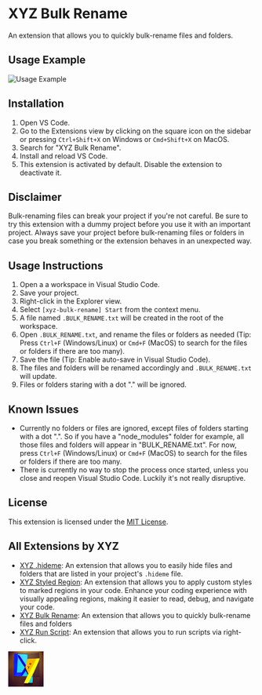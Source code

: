 # XYZ Bulk Rename

An extension that allows you to quickly bulk-rename files and folders.

## Usage Example

![Usage Example](xyz_vscode_extension_bulk_rename/example.gif)

## Installation

1. Open VS Code.
2. Go to the Extensions view by clicking on the square icon on the sidebar or pressing `Ctrl+Shift+X` on Windows or `Cmd+Shift+X` on MacOS.
3. Search for "XYZ Bulk Rename".
4. Install and reload VS Code.
5. This extension is activated by default. Disable the extension to deactivate it.

## Disclaimer

Bulk-renaming files can break your project if you're not careful. Be sure to try this extension with a dummy project before you use it with an important project. Always save your project before bulk-renaming files or folders in case you break something or the extension behaves in an unexpected way.

## Usage Instructions

1. Open a a workspace in Visual Studio Code.
2. Save your project.
3. Right-click in the Explorer view.
4. Select `[xyz-bulk-rename] Start` from the context menu.
5. A file named `.BULK_RENAME.txt` will be created in the root of the workspace.
6. Open `.BULK_RENAME.txt`, and rename the files or folders as needed (Tip: Press `Ctrl+F` (Windows/Linux) or `Cmd+F` (MacOS) to search for the files or folders if there are too many).
7. Save the file (Tip: Enable auto-save in Visual Studio Code).
8. The files and folders will be renamed accordingly and `.BULK_RENAME.txt` will update.
9. Files or folders staring with a dot "." will be ignored.

## Known Issues

- Currently no folders or files are ignored, except files of folders starting with a dot ".". So if you have a "node_modules" folder for example, all those files and folders will appear in "BULK_RENAME.txt". For now, press `Ctrl+F` (Windows/Linux) or `Cmd+F` (MacOS) to search for the files or folders if there are too many.
- There is currently no way to stop the process once started, unless you close and reopen Visual Studio Code. Luckily it's not really disruptive.

## License

This extension is licensed under the [MIT License](LICENSE).

## All Extensions by XYZ

- [XYZ .hideme](https://marketplace.visualstudio.com/items?itemName=robmllze.xyz-hideme): An extension that allows you to easily hide files and folders that are listed in your project's `.hideme` file.
- [XYZ Styled Region](https://marketplace.visualstudio.com/items?itemName=robmllze.xyz-styled-region): An extension that allows you to apply custom styles to marked regions in your code. Enhance your coding experience with visually appealing regions, making it easier to read, debug, and navigate your code.
- [XYZ Bulk Rename](https://marketplace.visualstudio.com/items?itemName=robmllze.xyz-bulk-rename): An extension that allows you to quickly bulk-rename files and folders
- [XYZ Run Script](https://marketplace.visualstudio.com/items?itemName=robmllze.xyz-run-script): An extension that allows you to run scripts via right-click.

<img src="xyz_vscode_extension_bulk_rename/icon.png" alt="Alt text" width="72px" height="72px"/>
